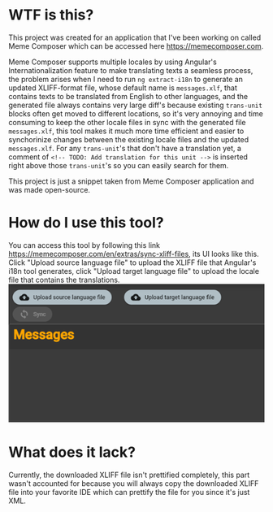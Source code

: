 # WTF is this?
This project was created for an application that I've been working on called Meme Composer which can be accessed here https://memecomposer.com.

Meme Composer supports multiple locales by using Angular's Internationalization feature to make translating texts a seamless process, the problem arises when I need to run `ng extract-i18n` to generate an updated XLIFF-format file, whose default name is `messages.xlf`, that contains texts to be translated from English to other languages, and the generated file always contains very large diff's because existing `trans-unit` blocks often get moved to different locations, so it's very annoying and time consuming to keep the other locale files in sync with the generated file `messages.xlf`, this tool makes it much more time efficient and easier to synchorinize changes between the existing locale files and the updated `messages.xlf`. For any `trans-unit`'s that don't have a translation yet, a comment of `<!-- TODO: Add translation for this unit -->` is inserted right above those `trans-unit`'s so you can easily search for them.

This project is just a snippet taken from Meme Composer application and was made open-source.

# How do I use this tool?
You can access this tool by following this link https://memecomposer.com/en/extras/sync-xliff-files, its UI looks like this. Click "Upload source language file" to upload the XLIFF file that Angular's i18n tool generates, click "Upload target language file" to upload the locale file that contains the translations.
![UI of XLIFF files syncing tool](src/assets/ui.png?v=2)


# What does it lack?
Currently, the downloaded XLIFF file isn't prettified completely, this part wasn't accounted for because you will always copy the downloaded XLIFF file into your favorite IDE which can prettify the file for you since it's just XML.